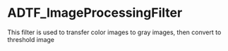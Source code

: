 # ADTF_ImageProcessingFilter
This filter is used to transfer color images to gray images, then convert to threshold image <br />
